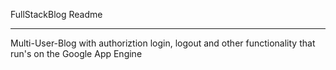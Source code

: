 FullStackBlog Readme
*******************

Multi-User-Blog with authoriztion login, logout and other functionality that run's on the Google App Engine